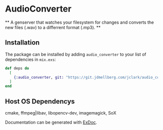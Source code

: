 # AudioConverter

** A genserver that watches your filesystem for changes and converts the new files (.wav) to a differrent format (.mp3). **

## Installation

The package can be installed
by adding `audio_converter` to your list of dependencies in `mix.exs`:

```elixir
def deps do
  [
    {:audio_converter, git: "https://git.jdmellberg.com/jclark/audio_converter.git"}
  ]
end
```


## Host OS Dependencys
cmake, ffmpeg|libav, libopencv-dev, imagemagick, SoX

Documentation can be generated with [ExDoc](https://github.com/elixir-lang/ex_doc).

